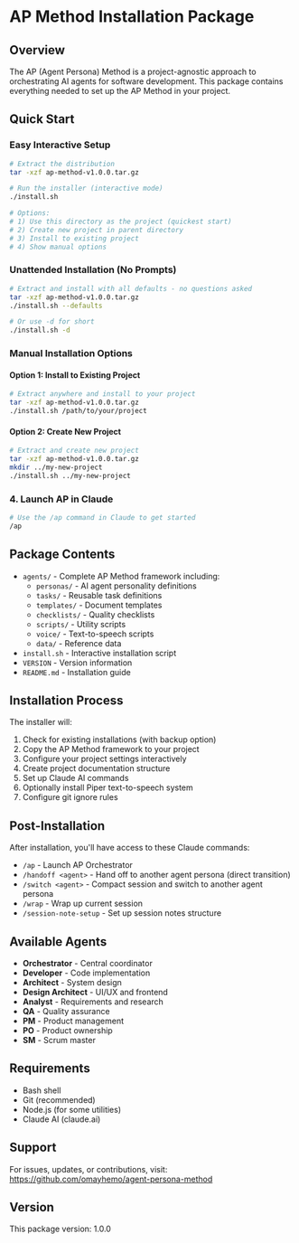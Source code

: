 # AP Method Installation Package

## Overview
The AP (Agent Persona) Method is a project-agnostic approach to orchestrating AI agents for software development. This package contains everything needed to set up the AP Method in your project.

## Quick Start

### Easy Interactive Setup
```bash
# Extract the distribution
tar -xzf ap-method-v1.0.0.tar.gz

# Run the installer (interactive mode)
./install.sh

# Options:
# 1) Use this directory as the project (quickest start)
# 2) Create new project in parent directory
# 3) Install to existing project
# 4) Show manual options
```

### Unattended Installation (No Prompts)
```bash
# Extract and install with all defaults - no questions asked
tar -xzf ap-method-v1.0.0.tar.gz
./install.sh --defaults

# Or use -d for short
./install.sh -d
```

### Manual Installation Options

#### Option 1: Install to Existing Project
```bash
# Extract anywhere and install to your project
tar -xzf ap-method-v1.0.0.tar.gz
./install.sh /path/to/your/project
```

#### Option 2: Create New Project
```bash
# Extract and create new project
tar -xzf ap-method-v1.0.0.tar.gz
mkdir ../my-new-project
./install.sh ../my-new-project
```

### 4. Launch AP in Claude
```bash
# Use the /ap command in Claude to get started
/ap
```

## Package Contents

- `agents/` - Complete AP Method framework including:
  - `personas/` - AI agent personality definitions
  - `tasks/` - Reusable task definitions
  - `templates/` - Document templates
  - `checklists/` - Quality checklists
  - `scripts/` - Utility scripts
  - `voice/` - Text-to-speech scripts
  - `data/` - Reference data
- `install.sh` - Interactive installation script
- `VERSION` - Version information
- `README.md` - Installation guide

## Installation Process

The installer will:
1. Check for existing installations (with backup option)
2. Copy the AP Method framework to your project
3. Configure your project settings interactively
4. Create project documentation structure
5. Set up Claude AI commands
6. Optionally install Piper text-to-speech system
7. Configure git ignore rules

## Post-Installation

After installation, you'll have access to these Claude commands:
- `/ap` - Launch AP Orchestrator
- `/handoff <agent>` - Hand off to another agent persona (direct transition)
- `/switch <agent>` - Compact session and switch to another agent persona
- `/wrap` - Wrap up current session
- `/session-note-setup` - Set up session notes structure

## Available Agents

- **Orchestrator** - Central coordinator
- **Developer** - Code implementation
- **Architect** - System design
- **Design Architect** - UI/UX and frontend
- **Analyst** - Requirements and research
- **QA** - Quality assurance
- **PM** - Product management
- **PO** - Product ownership
- **SM** - Scrum master

## Requirements

- Bash shell
- Git (recommended)
- Node.js (for some utilities)
- Claude AI (claude.ai)

## Support

For issues, updates, or contributions, visit:
https://github.com/omayhemo/agent-persona-method

## Version
This package version: 1.0.0
